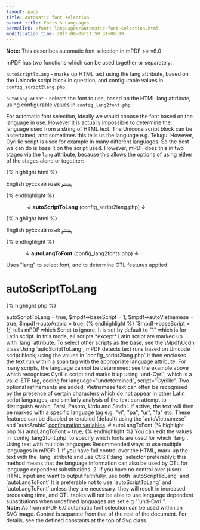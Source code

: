 ```yaml
---
layout: page
title: Automatic font selection
parent_title: Fonts & Languages
permalink: /fonts-languages/automatic-font-selection.html
modification_time: 2015-08-05T11:59:31+00:00
---
```


<div class="alert alert-info" role="alert">
	<strong>Note:</strong> This describes automatic font selection in mPDF >= v6.0
</div>

mPDF has two functions which can be used together or separately:

`autoScriptToLang` - marks up HTML text using the lang attribute, based on the Unicode script block in question, 
and configurable values in `config_script2lang.php`.

`autoLangToFont` - selects the font to use, based on the HTML lang attribute, using configurable values in 
`config_lang2font.php`.

For automatic font selection, ideally we would choose the font based on the language in use. However it is actually 
impossible to determine the language used from a string of HTML text. The Unicode script block can be ascertained, 
and sometimes this tells us the language e.g. Telugu. However, Cyrillic script is used for example in many different 
languages. So the best we can do is base it on the script used. However, mPDF does this in two stages via the `lang` 
attribute, because this allows the options of using either of the stages alone or together:

{% highlight html %}

English ру́сский язы́к پښتو

{% endhighlight %}

              ↓ **autoScriptToLang** (config_script2lang.php) ↓

{% highlight html %}

English <span lang="und-Cyrl">ру́сский язы́к</span> <span lang="ps">پښتو</span>

{% endhighlight %}

             ↓ **autoLangToFont** (config_lang2fonts.php) ↓

Uses "lang" to select font, and to determine OTL features applied

# autoScriptToLang

{% highlight php %}
<?php

$mpdf->autoScriptToLang = true;

$mpdf->baseScript = 1;

$mpdf->autoVietnamese = true;

$mpdf->autoArabic = true;
{% endhighlight %}

`$mpdf->baseScript = 1;` tells mPDF which Script to ignore. It is set by default to "1" which is for Latin script. 
In this mode, all scripts *except* Latin script are marked up with `lang` attribute. To select other scripts as 
the base, see the \Mpdf\Ucdn class

Using `autoScriptToLang`, mPDF detects text runs based on Unicode script block; using the values in 
`config_script2lang.php` it then encloses the text run within a span tag with the appropriate language attribute. 
For many scripts, the language cannot be determined: see the example above which recognises Cyrillic script and 
marks it up using `und-Cyrl`, which is a valid IETF tag, coding for language="undetermined", script="Cyrillic".

Two optional refinements are added: Vietnamese text can often be recognised by the presence of certain characters 
which do not appear in other Latin script langauges, and similarly analysis of the text can attempt to distinguish 
Arabic, Farsi, Pashto, Urdu and Sindhi. If active, the text will then be marked with a specific language tag e.g. 
"vi", "pa", "ur", "fa" etc.

These features can be disabled or enabled (default) using the `autoVietnamese` and `autoArabic`
<a href="{{ "/configuration/configuration-v7-x.html" | prepend: site.baseurl }}">configuration variables</a>.

# autoLangToFont

{% highlight php %}
<?php

$mpdf->autoLangToFont = true;
{% endhighlight %}

You can edit the values in `config_lang2font.php` to specify which fonts are used for which `lang`.

Using text with multiple languages

Recommended ways to use multiple languages in mPDF:

1. If you have full control over the HTML, mark-up the text with the `lang `atribute and use CSS 
   (`:lang` selector preferably); this method means that the language information can also be used by OTL 
   for language dependent substitutions.
2. If you have no control over (user) HTML input and want to output faithfully, use both `autoScriptToLang` 
   and `autoLangToFont`

It is preferable not to use `autoScriptToLang` and `autoLangToFont` unless they are necessary: they will 
result in increased processing time, and OTL tables will not be able to use language dependent substitutions 
when undefined languages are set e.g "`und-Cyrl`".

<div class="alert alert-info" role="alert">
	<strong>Note:</strong> As from mPDF 6.0 automatic font selection can be used within an SVG image. 
    Control is separate from that of the rest of the document. For details, see the defined constants at the 
    top of Svg class.
</div>
